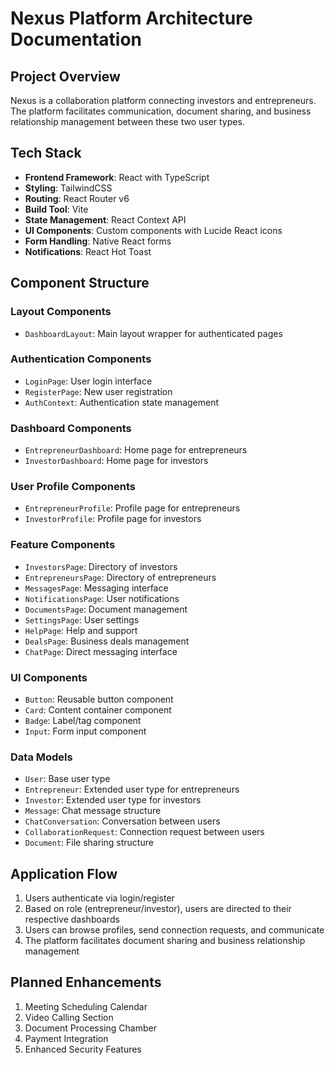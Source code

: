 # Nexus Platform Architecture Documentation

## Project Overview
Nexus is a collaboration platform connecting investors and entrepreneurs. The platform facilitates communication, document sharing, and business relationship management between these two user types.

## Tech Stack
- **Frontend Framework**: React with TypeScript
- **Styling**: TailwindCSS
- **Routing**: React Router v6
- **Build Tool**: Vite
- **State Management**: React Context API
- **UI Components**: Custom components with Lucide React icons
- **Form Handling**: Native React forms
- **Notifications**: React Hot Toast

## Component Structure

### Layout Components
- `DashboardLayout`: Main layout wrapper for authenticated pages

### Authentication Components
- `LoginPage`: User login interface
- `RegisterPage`: New user registration
- `AuthContext`: Authentication state management

### Dashboard Components
- `EntrepreneurDashboard`: Home page for entrepreneurs
- `InvestorDashboard`: Home page for investors

### User Profile Components
- `EntrepreneurProfile`: Profile page for entrepreneurs
- `InvestorProfile`: Profile page for investors

### Feature Components
- `InvestorsPage`: Directory of investors
- `EntrepreneursPage`: Directory of entrepreneurs
- `MessagesPage`: Messaging interface
- `NotificationsPage`: User notifications
- `DocumentsPage`: Document management
- `SettingsPage`: User settings
- `HelpPage`: Help and support
- `DealsPage`: Business deals management
- `ChatPage`: Direct messaging interface

### UI Components
- `Button`: Reusable button component
- `Card`: Content container component
- `Badge`: Label/tag component
- `Input`: Form input component

### Data Models
- `User`: Base user type
- `Entrepreneur`: Extended user type for entrepreneurs
- `Investor`: Extended user type for investors
- `Message`: Chat message structure
- `ChatConversation`: Conversation between users
- `CollaborationRequest`: Connection request between users
- `Document`: File sharing structure

## Application Flow
1. Users authenticate via login/register
2. Based on role (entrepreneur/investor), users are directed to their respective dashboards
3. Users can browse profiles, send connection requests, and communicate
4. The platform facilitates document sharing and business relationship management

## Planned Enhancements
1. Meeting Scheduling Calendar
2. Video Calling Section
3. Document Processing Chamber
4. Payment Integration
5. Enhanced Security Features